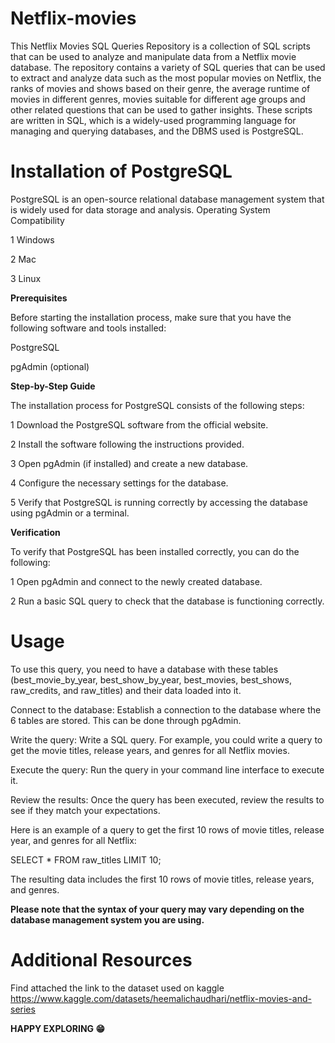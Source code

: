# Netflix-movies
This Netflix Movies SQL Queries Repository is a collection of SQL scripts that can be used to analyze and manipulate data from a Netflix movie database.
The repository contains a variety of SQL queries that can be used to extract and analyze data such as the most popular movies on Netflix, the ranks of movies and shows based on their genre, the average runtime of movies in different genres, movies suitable for different age groups and other related questions that can be used to gather insights. These scripts are written in SQL, which is a widely-used programming language for managing and querying databases, and the DBMS used is PostgreSQL.

# Installation of PostgreSQL 
PostgreSQL is an open-source relational database management system that is widely used for data storage and analysis.
Operating System Compatibility

1 Windows

2 Mac

3 Linux

**Prerequisites**
 
Before starting the installation process, make sure that you have the following software and tools installed:

PostgreSQL

pgAdmin (optional)

**Step-by-Step Guide**

The installation process for PostgreSQL consists of the following steps:

1 Download the PostgreSQL software from the official website.

2 Install the software following the instructions provided.

3 Open pgAdmin (if installed) and create a new database.

4 Configure the necessary settings for the database.

5 Verify that PostgreSQL is running correctly by accessing the database using pgAdmin or a terminal.

**Verification**

To verify that PostgreSQL has been installed correctly, you can do the following:

1 Open pgAdmin and connect to the newly created database.

2 Run a basic SQL query to check that the database is functioning correctly.

# Usage
To use this query, you need to have a database with these tables (best_movie_by_year, best_show_by_year, best_movies, best_shows, raw_credits, and raw_titles) and their data loaded into it.

Connect to the database: Establish a connection to the database where the 6 tables are stored. This can be done through pgAdmin.

Write the query: Write a SQL query. For example, you could write a query to get the movie titles, release years, and genres for all Netflix movies.

Execute the query: Run the query in your command line interface to execute it.

Review the results: Once the query has been executed, review the results to see if they match your expectations.

Here is an example of a query to get the first 10 rows of movie titles, release year, and genres for all Netflix:

SELECT *
FROM raw_titles
LIMIT 10;

The resulting data includes the first 10 rows of  movie titles, release years, and genres.

**Please note that the syntax of your query may vary depending on the database management system you are using.**

# Additional Resources
Find attached the link to the dataset used on kaggle
https://www.kaggle.com/datasets/heemalichaudhari/netflix-movies-and-series

**HAPPY EXPLORING 😁**
